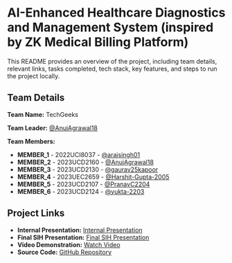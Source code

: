 # AI-Enhanced Healthcare Diagnostics and Management System (inspired by ZK Medical Billing Platform)

This README provides an overview of the project, including team details, relevant links, tasks completed, tech stack, key features, and steps to run the project locally.

## Team Details

**Team Name:** TechGeeks

**Team Leader:** [@AnujAgrawal18](https://github.com/AnujAgrawal18)

**Team Members:**

- **MEMBER_1** - 2022UCI8037 - [@arajsingh01](https://github.com/arajsingh01)
- **MEMBER_2** - 2023UCD2160 - [@AnujAgrawal18](https://github.com/AnujAgrawal18)
- **MEMBER_3** - 2023UCD2130 - [@gaurav25kapoor](https://github.com/gaurav25kapoor)
- **MEMBER_4** - 2023UEC2659 - [@Harshit-Gupta-2005](https://github.com/Harshit-Gupta-2005)
- **MEMBER_5** - 2023UCD2107 - [@PranavC2204](https://github.com/PranavC2204)
- **MEMBER_6** - 2023UCD2124 - [@yukta-2203](https://github.com/yukta-2203)

## Project Links

- **Internal Presentation:** [Internal Presentation](https://github.com/arajsingh01/SIH_2024_Internal_Round_TechGeeks/blob/main/files/INTERNAL_PPT_TechGeeks.pdf)
- **Final SIH Presentation:** [Final SIH Presentation](https://github.com/arajsingh01/SIH_2024_Internal_Round_TechGeeks/blob/main/files/SIH_PPT_TechGeeks.pdf)
- **Video Demonstration:** [Watch Video](https://youtu.be/qgYQwzL8QjE)
- **Source Code:** [GitHub Repository](https://github.com/arajsingh01/SIH_2024_Internal_Round_TechGeeks)
